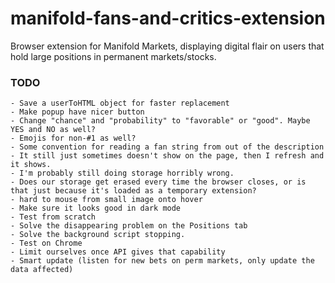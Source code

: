 # manifold-fans-and-critics-extension
Browser extension for Manifold Markets, displaying digital flair on users that hold large positions in permanent markets/stocks.

### TODO
    - Save a userToHTML object for faster replacement
    - Make popup have nicer button
    - Change "chance" and "probability" to "favorable" or "good". Maybe YES and NO as well?
    - Emojis for non-#1 as well?
    - Some convention for reading a fan string from out of the description
    - It still just sometimes doesn't show on the page, then I refresh and it shows.
    - I'm probably still doing storage horribly wrong.
    - Does our storage get erased every time the browser closes, or is that just because it's loaded as a temporary extension?
    - hard to mouse from small image onto hover
    - Make sure it looks good in dark mode
    - Test from scratch
    - Solve the disappearing problem on the Positions tab
    - Solve the background script stopping.
    - Test on Chrome
    - Limit ourselves once API gives that capability
    - Smart update (listen for new bets on perm markets, only update the data affected)
